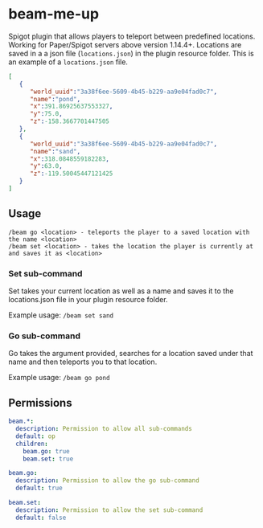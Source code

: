 # beam-me-up
Spigot plugin that allows players to teleport between predefined locations. Working for Paper/Spigot servers above version 1.14.4+. Locations are saved in a a json file (`locations.json`) in the plugin resource folder. This is an example of a `locations.json` file.

```json
[
   {
      "world_uuid":"3a38f6ee-5609-4b45-b229-aa9e04fad0c7",
      "name":"pond",
      "x":391.86925637553327,
      "y":75.0,
      "z":-158.3667701447505
   },
   {
      "world_uuid":"3a38f6ee-5609-4b45-b229-aa9e04fad0c7",
      "name":"sand",
      "x":318.0848559182283,
      "y":63.0,
      "z":-119.50045447121425
   }
]
```

## Usage
```
/beam go <location> - teleports the player to a saved location with the name <location>
/beam set <location> - takes the location the player is currently at and saves it as <location>
```

### Set sub-command
Set takes your current location as well as a name and saves it to the locations.json file in your plugin resource folder. 

Example usage: `/beam set sand`

### Go sub-command
Go takes the argument provided, searches for a location saved under that name and then teleports you to that location.

Example usage: `/beam go pond`

## Permissions
```yaml
beam.*:
  description: Permission to allow all sub-commands
  default: op
  children:
    beam.go: true
    beam.set: true

beam.go:
  description: Permission to allow the go sub-command
  default: true

beam.set:
  description: Permission to allow the set sub-command
  default: false
```